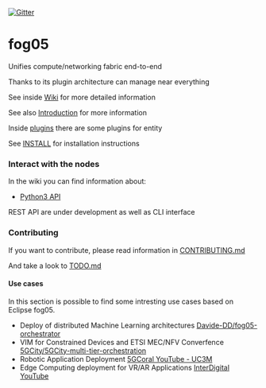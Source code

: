 [![Gitter](https://badges.gitter.im/atolab/fog05.svg)](https://gitter.im/atolab/fog05?utm_source=badge&utm_medium=badge&utm_campaign=pr-badge)

# fog05

Unifies compute/networking fabric end-to-end

Thanks to its plugin architecture can manage near everything

See inside [Wiki](https://github.com/eclipse/fog05/wiki) for more detailed information

See also [Introduction](https://github.com/eclipse/fog05/blob/master/Introduction.md) for more information

Inside [plugins](./plugins) there are some plugins for entity

See [INSTALL](INSTALL.md) for installation instructions

### Interact with the nodes

In the wiki you can find information about:

- [Python3 API](https://github.com/eclipse/fog05/wiki/fog05-Python-API)


REST API are under development as well as CLI interface
<!-- - [CLI Interface](https://github.com/eclipse/fog05/wiki/CLI-Interface) -->


### Contributing

If you want to contribute, please read information in [CONTRIBUTING.md](./CONTRIBUTING.md)

And take a look to [TODO.md](./TODO.md)


#### Use cases
In this section is possible to find some intresting use cases based on Eclipse fog05.

- Deploy of distributed Machine Learning architectures [Davide-DD/fog05-orchestrator](https://github.com/Davide-DD/fog05-orchestrator) 
- VIM for Constrained Devices and ETSI MEC/NFV Converfence [5GCity/5GCity-multi-tier-orchestration](https://github.com/5GCity/5GCity-multi-tier-orchestration)
- Robotic Application Deployment [5GCoral YouTube - UC3M](https://www.youtube.com/watch?v=fyA7UKe494A)
- Edge Computing deployment for VR/AR Applications [InterDigital YouTube](https://www.youtube.com/watch?v=Wb1E4ViOY1s)


